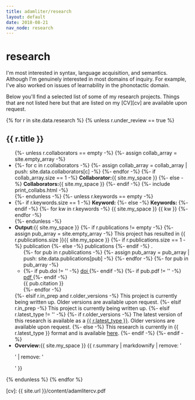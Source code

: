 ```yaml
---
title: adamliter/research
layout: default
date: 2018-08-21
nav_node: research
---
```


# research

I'm most interested in syntax, language acquisition, and semantics.
Although I'm genuinely interested in most domains of inquiry. For
example, I've also worked on issues of learnability in the phonotactic
domain.

Below you'll find a selected list of some of my research
projects. Things that are not listed here but that are listed on my
[CV][cv] are available upon request.

{% for r in site.data.research %}
  {% unless r.under_review == true %}
<div class="panel panel-primary">
  <div class="panel-heading">
  <h2 class="panel-title">{{ r.title }}</h2>
  </div>
  <div class="panel-body">
  <ul>
  {%- unless r.collaborators == empty -%}
  {%- assign collab_array = site.empty_array -%}

  <li>
    {%- for c in r.collaborators -%}
      {%- assign collab_array = collab_array | push: site.data.collaborators[c] -%}
    {%- endfor -%}
    {%- if collab_array.size == 1 -%}
      <strong>Collaborator:</strong>{{ site.my_space }}
    {%- else -%}
      <strong>Collaborators:</strong>{{ site.my_space }}
    {%- endif -%}
    {%- include print_collabs.html -%}
  </li>
  {%- endunless -%}
  {%- unless r.keywords == empty -%}
    <li>
      {%- if r.keywords.size == 1 -%}
        <strong>Keyword:</strong>
      {%- else -%}
        <strong>Keywords:</strong>
      {%- endif -%}
      {%- for kw in r.keywords -%}
        {{ site.my_space }}
        <span class="label label-default">{{ kw }}</span>
      {%- endfor -%}
    </li>
  {%- endunless -%}
  <li>
  <strong>Output:</strong>{{ site.my_space }}
  {%- if r.publications != empty -%}
  {%- assign pub_array = site.empty_array -%}
    This project has resulted in {{ r.publications.size }}{{ site.my_space }}
    {%- if r.publications.size == 1 -%}
      publication
    {%- else -%}
      publications
    {%- endif -%}
    .
    <ul>
      {%- for pub in r.publications -%}
        {%- assign pub_array = pub_array | push: site.data.publications[pub] -%}
      {%- endfor -%}
      {%- for pub in pub_array -%}
        <li>
          {%- if pub.doi != '' -%}
          <a href="https://doi.org/{{ pub.doi }}">
            <span class="label label-default">
              <i class ="ai ai-doi"></i> doi
            </span>
          </a>
          {%- endif -%}
          {%- if pub.pdf != '' -%}
          <!--
          for some reason this space will only show up with "&nbsp;"
          {{ site.my_space }} won't work
          -->
          &nbsp;
            <a href="{{ pub.pdf | replace: '!SITE_URL!', site.url }}">
              <span class="label label-default">
                <i class ="fa fa-file"></i> pdf
              </span>
            </a>
          {%- endif -%}
          <br />
          {{ pub.citation }}
        </li>
      {%- endfor -%}
    </ul>
  {%- elsif r.in_prep and r.older_versions -%}
    This project is currently being written up. Older versions are available upon request.
  {%- elsif r.in_prep -%}
    This project is currently being written up.
  {%- elsif r.latest_type != '' -%}
    {%- if r.older_versions -%}
      The latest version of this research is available as a <a href="{{ r.latest | replace: '!SITE_URL!', site.url }}">{{ r.latest_type }}</a>. Older versions are available upon request.
    {%- else -%}
      This research is currently in {{  r.latest_type }} format and is available <a href="{{ r.latest | replace: '!SITE_URL!', site.url }}">here</a>.
    {%- endif -%}
  {%- endif -%}
  </li>
  <li>
    <strong>Overview:</strong>{{ site.my_space }}
    {{ r.summary | markdownify | remove: '<p>' | remove: '</p>' }}
  </li>
  </ul>
  </div>
</div>
{% endunless %}
{% endfor %}

[cv]: {{ site.url }}/content/adamlitercv.pdf
